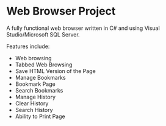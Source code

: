 # Web Browser Project
A fully functional web browser written in C# and using Visual Studio/Microsoft SQL Server.

Features include:
* Web browsing
* Tabbed Web Browsing
* Save HTML Version of the Page
* Manage Bookmarks
* Bookmark Page
* Search Bookmarks
* Manage History
* Clear History
* Search History
* Ability to Print Page


